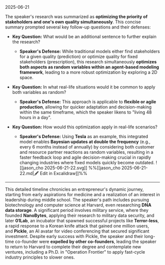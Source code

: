 2025-06-21

The speaker's research was summarized as **optimizing the priority of stakeholders and one's own quality simultaneously**. This concise summary prompted several key follow-up questions and their defenses:

- **Key Question:** What would be an additional sentence to further explain the research?
    
    - **Speaker's Defense:** While traditional models either find stakeholders for a given quality (prediction) or optimize quality for fixed stakeholders (prescription), this research simultaneously **optimizes both aspects as random variables within an agent-based modeling framework**, leading to a more robust optimization by exploring a 2D space.
- **Key Question:** In what real-life situations would it be common to apply both variables as random?
    
    - **Speaker's Defense:** This approach is applicable to **flexible or agile production**, allowing for quicker adaptation and decision-making within the same timeframe, which the speaker likens to "living 48 hours in a day".
- **Key Question:** How would this optimization apply in real-life scenarios?
    
    - **Speaker's Defense:** Using **Tesla** as an example, this integrated model enables **Bayesian updates at double the frequency** (e.g., every 6 months instead of annually) by considering both customer and resource partner reactions as random variables, resulting in a faster feedback loop and agile decision-making crucial in rapidly changing industries where fixed models quickly become outdated.
![[jason_cho 2025-06-21-22.svg]]
%%[[jason_cho 2025-06-21-22.md|🖋 Edit in Excalidraw]]%%

----

This detailed timeline chronicles an entrepreneur's dynamic journey, starting from early aspirations for medicine and a realization of an interest in leadership during middle school. The speaker's path includes pursuing biotechnology and computer science at Harvard, even researching **DNA data storage**. A significant period involves military service, where they founded **NanoBytes**, applying their research to military data security, and later **01Lab**, an incubator that spawned successful projects like **Terror-less**, a rapid response to a Korean knife attack that gained one million users, and **Pickle**, an AI avatar for video conferencing that secured significant investment. Despite early success with Pickle, the speaker and their long-time co-founder were **expelled by other co-founders**, leading the speaker to return to Harvard to complete their degree and contemplate new ventures, including a Ph.D. in "Operation Frontier" to apply fast-cycle industry principles to slower ones.